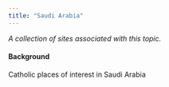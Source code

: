 ```yaml
---
title: "Saudi Arabia"
---
```



*A collection of sites associated with this topic.*

#### Background

Catholic places of interest in Saudi Arabia


